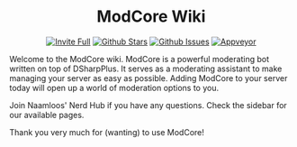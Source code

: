 <h1 align="center"> ModCore Wiki </h1>
  <p align="center">
  <a href="https://modcore.naamloos.dev/api/invite" target="_blank"><img src="https://img.shields.io/badge/Invite-brightgreen.svg" alt="Invite Full"></a>
    <a href="https://github.com/Naamloos/ModCore/stargazers" target="_blank"><img src="https://img.shields.io/github/stars/Naamloos/ModCore.svg" alt="Github Stars"></a>
    <a href="https://github.com/Naamloos/ModCore/issues" target="_blank"><img src="https://img.shields.io/github/issues/Naamloos/ModCore.svg" alt="Github Issues"></a>
    <a href="https://ci.appveyor.com/project/Naamloos/modcore" target="_blank"><img src="https://ci.appveyor.com/api/projects/status/q1ac6j6qjxvpmm8s?svg=true" alt="Appveyor"></a>
</p>

Welcome to the ModCore wiki. ModCore is a powerful moderating bot written on top of DSharpPlus. It serves as a moderating assistant to make managing your server as easy as possible. Adding ModCore to your server today will open up a world of moderation options to you.

Join Naamloos' Nerd Hub if you have any questions. 
Check the sidebar for our available pages. 

Thank you very much for (wanting) to use ModCore!

